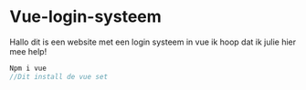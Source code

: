 # Vue-login-systeem
Hallo dit is een website met een login systeem in vue ik hoop dat ik julie hier mee help!

```js
Npm i vue
//Dit install de vue set
```

